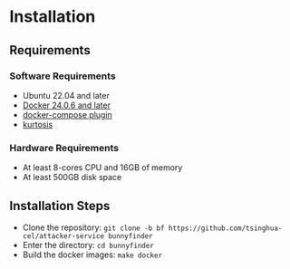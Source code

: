 # Installation
## Requirements
### Software Requirements
- Ubuntu 22.04 and later
- [Docker 24.0.6 and later](https://docs.docker.com/engine/install/)
- [docker-compose plugin](https://docs.docker.com/compose/install/linux/)
- [kurtosis](https://docs.kurtosis.com/install/)

### Hardware Requirements
- At least 8-cores CPU and 16GB of memory
- At least 500GB disk space

## Installation Steps
* Clone the repository: `git clone -b bf https://github.com/tsinghua-cel/attacker-service bunnyfinder`
* Enter the directory: `cd bunnyfinder`
* Build the docker images: `make docker`
